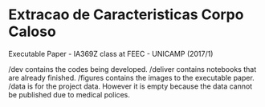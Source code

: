 # Extracao de Caracteristicas Corpo Caloso
Executable Paper - IA369Z class at FEEC - UNICAMP (2017/1)

/dev contains the codes being developed.
/deliver contains notebooks that are already finished.
/figures contains the images to the executable paper.
/data is for the project data. However it is empty because the data cannot be published due to medical polices.
